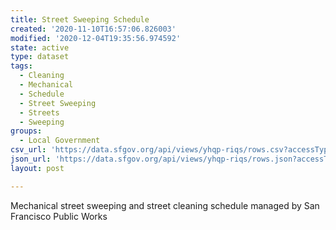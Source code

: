 ```yaml
---
title: Street Sweeping Schedule
created: '2020-11-10T16:57:06.826003'
modified: '2020-12-04T19:35:56.974592'
state: active
type: dataset
tags:
  - Cleaning
  - Mechanical
  - Schedule
  - Street Sweeping
  - Streets
  - Sweeping
groups:
  - Local Government
csv_url: 'https://data.sfgov.org/api/views/yhqp-riqs/rows.csv?accessType=DOWNLOAD'
json_url: 'https://data.sfgov.org/api/views/yhqp-riqs/rows.json?accessType=DOWNLOAD'
layout: post

---
```

Mechanical street sweeping and street cleaning schedule managed by San Francisco Public Works

